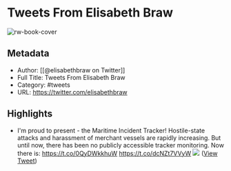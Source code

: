 # Tweets From Elisabeth Braw

![rw-book-cover](https://pbs.twimg.com/profile_images/1781340926264119296/CoTy09qu.jpg)

## Metadata
- Author: [[@elisabethbraw on Twitter]]
- Full Title: Tweets From Elisabeth Braw
- Category: #tweets
- URL: https://twitter.com/elisabethbraw

## Highlights
- I'm proud to present - the Maritime Incident Tracker!
  Hostile-state attacks and harassment of merchant vessels are rapidly increasing. 
  But until now, there has been no publicly accessible tracker monitoring. Now there is: 
  https://t.co/0QyDWkkhuW https://t.co/dcNZt7VVyW
  ![](https://pbs.twimg.com/media/F8uUB_MaoAAMaw5.jpg) ([View Tweet](https://twitter.com/elisabethbraw/status/1714627062466765039))
